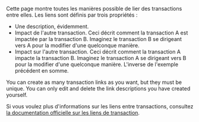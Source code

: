 Cette page montre toutes les manières possible de lier des transactions entre elles. Les liens sont définis par trois propriétés :

* Une description, évidemment.
* Impact de l'autre transaction. Ceci décrit comment la transaction A est impactée par la transaction B. Imaginez le transaction B se dirigeant vers A pour la modifier d'une quelconque manière.
* Impact sur l'autre transaction. Ceci décrit comment la transaction A impacte la transaction B. Imaginez le transaction A se dirigeant vers B pour la modifier d'une quelconque manière. L'inverse de l'exemple précédent en somme.

You can create as many transaction links as you want, but they must be unique. You can only edit and delete the link descriptions you have created yourself.

Si vous voulez plus d'informations sur les liens entre transactions, consultez [la documentation officielle sur les liens de transaction](https://firefly-iii.readthedocs.io/en/latest/advanced/links.html).